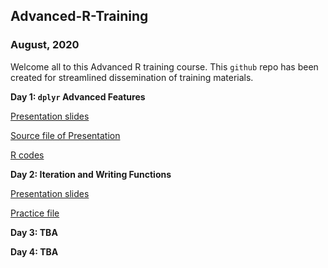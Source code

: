 ## Advanced-R-Training 

### August, 2020

Welcome all to this Advanced R training course. This `github` repo has been created for streamlined dissemination of training materials. 

**Day 1: `dplyr` Advanced Features**

[Presentation slides](./dplyr-adv-features.html)

[Source file of Presentation](./dplyr-adv-features.rmd)

[R codes](./dplyr-adv-features.R)

**Day 2: Iteration and Writing Functions**

[Presentation slides](./06-Iteration.pdf)

[Practice file](./06-Iteration.Rmd)

**Day 3: TBA**

**Day 4: TBA**

